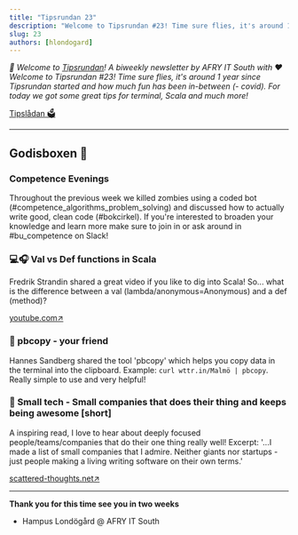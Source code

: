 ```yaml
---
title: "Tipsrundan 23"
description: "Welcome to Tipsrundan #23! Time sure flies, it's around 1 year since Tipsrundan started and how much fun has been in-between (- covid). For today we got some great tips for terminal, Scala and much more!"
slug: 23
authors: [hlondogard]
---
```

_👋 Welcome to [Tipsrundan](https://afry-south.github.io/tipsrundan/2020-11-03-tipsrundan-23/)! A biweekly newsletter by AFRY IT South with ❤️_  
_Welcome to Tipsrundan #23! Time sure flies, it's around 1 year since Tipsrundan started and how much fun has been in-between (- covid). For today we got some great tips for terminal, Scala and much more!_
<!--truncate-->

[Tipslådan 🗳](mailto:hampus.londogard@afry.com?subject=Tips)    

---




## Godisboxen 🍭
        
###  Competence Evenings

Throughout the previous week we killed zombies using a coded bot (#competence_algorithms_problem_solving) and discussed how to actually write good, clean code (#bokcirkel). If you're interested to broaden your knowledge and learn more make sure to join in or ask around in #bu_competence on Slack!



### 💻🎧 Val vs Def functions in Scala

Fredrik Strandin shared a great video if you like to dig into Scala! So... what is the difference between a val (lambda/anonymous=Anonymous) and a def (method)?

[youtube.com↗](https://www.youtube.com/watch?v=mqJ1W6w5ZZM)

### 🔀 pbcopy - your friend

Hannes Sandberg shared the tool 'pbcopy' which helps you copy data in the terminal into the clipboard. Example: `curl wttr.in/Malmö | pbcopy`. Really simple to use and very helpful!



### 🔀 Small tech - Small companies that does their thing and keeps being awesome [short]

A inspiring read, I love to hear about deeply focused people/teams/companies that do their one thing really well! Excerpt: '...I made a list of small companies that I admire. Neither giants nor startups - just people making a living writing software on their own terms.'

[scattered-thoughts.net↗](https://scattered-thoughts.net/writing/small-tech/)   

---

**Thank you for this time see you in two weeks**   
- Hampus Londögård @ AFRY IT South